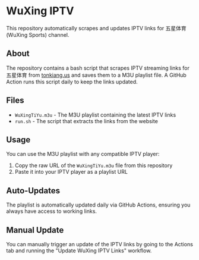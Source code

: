 # WuXing IPTV

This repository automatically scrapes and updates IPTV links for 五星体育 (WuXing Sports) channel.

## About

The repository contains a bash script that scrapes IPTV streaming links for 五星体育 from [tonkiang.us](https://tonkiang.us) and saves them to a M3U playlist file. A GitHub Action runs this script daily to keep the links updated.

## Files

- `WuXingTiYu.m3u` - The M3U playlist containing the latest IPTV links
- `run.sh` - The script that extracts the links from the website

## Usage

You can use the M3U playlist with any compatible IPTV player:

1. Copy the raw URL of the `WuXingTiYu.m3u` file from this repository
2. Paste it into your IPTV player as a playlist URL

## Auto-Updates

The playlist is automatically updated daily via GitHub Actions, ensuring you always have access to working links.

## Manual Update

You can manually trigger an update of the IPTV links by going to the Actions tab and running the "Update WuXing IPTV Links" workflow.
